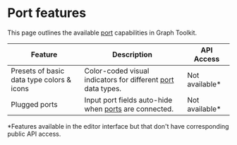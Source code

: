 # Port features

This page outlines the available [port](glossary.md#port) capabilities in Graph Toolkit.

| Feature                                   | Description                                                                                    | API Access |
|-------------------------------------------|------------------------------------------------------------------------------------------------|------------|
| Presets of basic data type colors & icons | Color-coded visual indicators for different [port](glossary.md#port) data types.               | Not available*      |
| Plugged ports                             | Input port fields auto-hide when [ports](glossary.md#port) are connected.                      | Not available*      |

*Features available in the editor interface but that don't have corresponding public API access.
